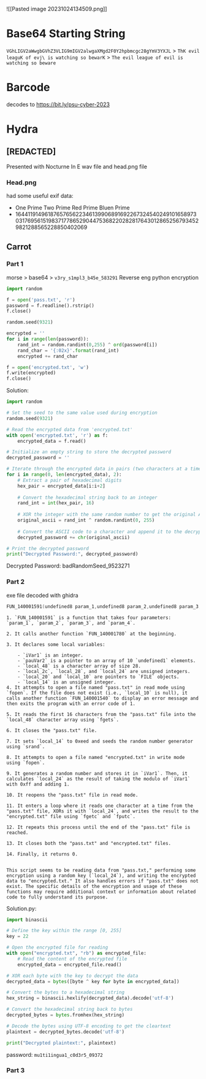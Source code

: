 ![[Pasted image 20231024134509.png]]
# Base64 Starting String
`VGhLIGV2aWwgbGVhZ3VLIG9mIGV2alwgaXMgd2F0Y2hpbmcgc28gYmV3YXJL` > `ThK evil leaguK of evj\ is watching so bewarK` > `The evil league of evil is watching so beware`

# Barcode

decodes to https://bit.ly/psu-cyber-2023
# Hydra
## \[REDACTED\]

Presented with Nocturne In E wav file and head.png file

### Head.png
had some useful exif data:
* One Prime Two Prime Red Prime Bluen Prime
* 164411914961876576562234613990689169226732454024910165897303176956151983717786529044753682202828176430128652567934529821288565228850402069

## Carrot

### Part 1
morse > base64 > `v3ry_s1mpl3_b45e_583291`
Reverse eng python encryption
```python
import random

f = open('pass.txt', 'r')
password = f.readline().rstrip()
f.close()

random.seed(9321)

encrypted = ''
for i in range(len(password)):
    rand_int = random.randint(0,255) ^ ord(password[i])
    rand_char = '{:02x}'.format(rand_int)
    encrypted += rand_char

f = open('encrypted.txt', 'w')
f.write(encrypted)
f.close()
```
Solution:
```python
import random

# Set the seed to the same value used during encryption
random.seed(9321)

# Read the encrypted data from 'encrypted.txt'
with open('encrypted.txt', 'r') as f:
    encrypted_data = f.read()

# Initialize an empty string to store the decrypted password
decrypted_password = ''

# Iterate through the encrypted data in pairs (two characters at a time)
for i in range(0, len(encrypted_data), 2):
    # Extract a pair of hexadecimal digits
    hex_pair = encrypted_data[i:i+2]
    
    # Convert the hexadecimal string back to an integer
    rand_int = int(hex_pair, 16)
    
    # XOR the integer with the same random number to get the original ASCII code
    original_ascii = rand_int ^ random.randint(0, 255)
    
    # Convert the ASCII code to a character and append it to the decrypted password
    decrypted_password += chr(original_ascii)

# Print the decrypted password
print("Decrypted Password:", decrypted_password)
```
Decrypted Password: badRandomSeed_9523271
### Part 2
exe file decoded with ghidra
```C
FUN_140001591(undefined8 param_1,undefined8 param_2,undefined8 param_3,undefined8 param_4) { int iVar1; undefined1 (*pauVar2) [10]; char local_48 [28]; uint local_2c; uint local_28; uint local_24; FILE *local_20; undefined4 local_14; FILE *local_10; FUN_140001780(); pauVar2 = (undefined1 (*) [10])&DAT_140009000; local_10 = fopen("pass.txt","r"); if (local_10 == (FILE *)0x0) { FUN_140001540((byte *)"Error: File does not exist.",pauVar2,param_3,param_4); /* WARNING: Subroutine does not return */ exit(1); } fgets(local_48,0x10,local_10); fclose(local_10); local_14 = 0xeed; srand(0xeed); local_20 = fopen("encrypted.txt","w"); iVar1 = rand(); local_24 = iVar1 % 0xff + 1; local_10 = fopen("pass.txt","r"); while( true ) { local_28 = fgetc(local_10); if (local_28 == 0xffffffff) break; local_2c = local_28 ^ local_24; fputc(local_2c,local_20); } fclose(local_10); fclose(local_20); return 0; }
```

```
1. `FUN_140001591` is a function that takes four parameters: `param_1`, `param_2`, `param_3`, and `param_4`.
    
2. It calls another function `FUN_140001780` at the beginning.
    
3. It declares some local variables:
    
    - `iVar1` is an integer.
    - `pauVar2` is a pointer to an array of 10 `undefined1` elements.
    - `local_48` is a character array of size 28.
    - `local_2c`, `local_28`, and `local_24` are unsigned integers.
    - `local_20` and `local_10` are pointers to `FILE` objects.
    - `local_14` is an unsigned integer.
4. It attempts to open a file named "pass.txt" in read mode using `fopen`. If the file does not exist (i.e., `local_10` is null), it calls another function `FUN_140001540` to display an error message and then exits the program with an error code of 1.
    
5. It reads the first 16 characters from the "pass.txt" file into the `local_48` character array using `fgets`.
    
6. It closes the "pass.txt" file.
    
7. It sets `local_14` to 0xeed and seeds the random number generator using `srand`.
    
8. It attempts to open a file named "encrypted.txt" in write mode using `fopen`.
    
9. It generates a random number and stores it in `iVar1`. Then, it calculates `local_24` as the result of taking the modulo of `iVar1` with 0xff and adding 1.
    
10. It reopens the "pass.txt" file in read mode.
    
11. It enters a loop where it reads one character at a time from the "pass.txt" file, XORs it with `local_24`, and writes the result to the "encrypted.txt" file using `fgetc` and `fputc`.
    
12. It repeats this process until the end of the "pass.txt" file is reached.
    
13. It closes both the "pass.txt" and "encrypted.txt" files.
    
14. Finally, it returns 0.
    

This script seems to be reading data from "pass.txt," performing some encryption using a random key (`local_24`), and writing the encrypted data to "encrypted.txt." It also handles errors if "pass.txt" does not exist. The specific details of the encryption and usage of these functions may require additional context or information about related code to fully understand its purpose.
```
Solution.py:
```python
import binascii

# Define the key within the range [0, 255]
key = 22

# Open the encrypted file for reading
with open("encrypted.txt", "rb") as encrypted_file:
    # Read the content of the encrypted file
    encrypted_data = encrypted_file.read()

# XOR each byte with the key to decrypt the data
decrypted_data = bytes([byte ^ key for byte in encrypted_data])

# Convert the bytes to a hexadecimal string
hex_string = binascii.hexlify(decrypted_data).decode('utf-8')

# Convert the hexadecimal string back to bytes
decrypted_bytes = bytes.fromhex(hex_string)

# Decode the bytes using UTF-8 encoding to get the cleartext
plaintext = decrypted_bytes.decode('utf-8')

print("Decrypted plaintext:", plaintext)

```
password: `mu1ti1ingua1_c0d3r5_09372`

### Part 3


